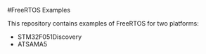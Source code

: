 #FreeRTOS Examples

This repository contains examples of FreeRTOS for two platforms:
- STM32F051Discovery
- ATSAMA5
